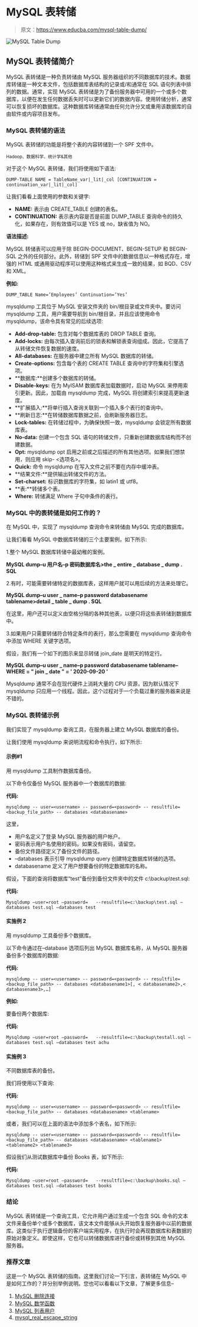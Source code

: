 # MySQL 表转储

> 原文：<https://www.educba.com/mysql-table-dump/>

![MySQL Table Dump](img/0e0213c6418499a0eca4068501bf40c3.png)



## MySQL 表转储简介

MySQL 表转储是一种负责转储由 MySQL 服务器组织的不同数据库的技术。数据库转储是一种文本文件，包括数据库表结构的记录或/和通常在 SQL 语句列表中排列的数据。通常，实现 MySQL 表转储是为了备份服务器中可用的一个或多个数据库，以便在发生任何数据丢失时可以更新它们的数据内容。使用转储分析，通常可以恢复损坏的数据库。这种数据库转储通常由任何允许分叉或重用该数据库的自由软件或内容项目发布。

### MySQL 表转储的语法

MySQL 表转储的功能是将整个表的内容转储到一个 SPF 文件中。

<small>Hadoop、数据科学、统计学&其他</small>

对于这个 MySQL 表转储，我们将使用如下语法:

`DUMP-TABLE
NAME = TableName_var|_lit|_col
[CONTINUATION = continuation_var|_lit|_col]`

让我们看看上面使用的参数和关键字:

*   **NAME:** 表示由 CREATE_TABLE 创建的表名。
*   **CONTINUATION:** 表示表内容是否是前面 DUMP_TABLE 查询命令的持久化，如果存在，则有效值可以是 YES 或 no，缺省值为 NO。

**语法描述:**

MySQL 转储表可以应用于除 BEGIN-DOCUMENT、BEGIN-SETUP 和 BEGIN-SQL 之外的任何部分。此外，转储到 SPF 文件中的数据信息以一种格式存在，增强的 HTML 或通用驱动程序可以使用这种格式来生成一致的结果，如 BQD、CSV 和 XML。

**例如:**

`DUMP_TABLE
Name=’Employees’
Continuation=’Yes’`

mysqldump 工具位于 MySQL 安装文件夹的 bin/根目录或文件夹中。要访问 mysqldump 工具，用户需要导航到 bin/根目录，并且应该使用命令 mysqldump，该命令具有常见的后续选项:

*   **Add-drop-table:** 包含对每个数据库表的 DROP TABLE 查询。
*   **Add-locks:** 由每次插入查询前后的锁表和解锁表查询组成。因此，它提高了从转储文件恢复数据的速度。
*   **All-databases:** 在服务器中建立所有 MySQL 数据库的转储。
*   **Create-options:** 包含每个表的 CREATE TABLE 查询中的字符集和引擎选项。
*   **数据库:**创建多个数据库的转储。
*   **Disable-keys:** 在为 MyISAM 数据库表加载数据时，启动 MySQL 来停用索引更新。因此，加载由 mysqldump 完成，MySQL 将创建索引来提高更新速度。
*   **扩展插入:**将单行插入查询关联到一个插入多个表行的查询中。
*   **刷新日志:**在转储数据库数据之前，会刷新服务器日志。
*   **Lock-tables:** 在转储过程中，为确保快照一致，mysqldump 会锁定所有数据库表。
*   **No-data:** 创建一个包含 SQL 语句的转储文件，只重新创建数据库结构而不创建数据。
*   **Opt:** mysqldump opt 启用之前或之后描述的所有其他选项。如果我们想禁用，则应用 skip- <选项名>。
*   **Quick:** 命令 mysqldump 在写入文件之前不要在内存中缓冲表。
*   **结果文件:**提供输出转储文件的方法。
*   **Set-charset:** 标识数据库的字符集，如 latin1 或 utf8。
*   **表:**转储多个表。
*   **Where:** 转储满足 Where 子句中条件的表行。

### MySQL 中的表转储是如何工作的？

在 MySQL 中，实现了 mysqldump 查询命令来转储由 MySQL 完成的数据库。

让我们看看 MySQL 中数据库转储的三个主要案例，如下所示:

1.整个 MySQL 数据库转储中最幼稚的案例。

**MySQL dump–u 用户名–p 密码数据库名>the _ entire _ database _ dump . SQL**

2.有时，可能需要转储特定的数据库表，这样用户就可以用后续的方法来处理它。

**MySQL dump–u user _ name–p password databasename tablename>detail _ table _ dump . SQL**

在这里，用户还可以定义由空格分隔的各种其他表，以便只将这些表转储到数据库中。

3.如果用户只需要转储符合特定条件的表行，那么您需要在 mysqldump 查询命令中添加 WHERE 关键字选项。

假设，我们有一个如下的图示来显示转储 join_date 是明天的特定行。

**MySQL dump–u user _ name–p password databasename tablename–WHERE = " join _ date " = ' 2020-09-20 '**

Mysqldump 通常不会在现代硬件上消耗大量的 CPU 资源，因为默认情况下 mysqldump 只应用一个线程。因此，这个过程对于一个负载过重的服务器来说是不错的。

### MySQL 表转储示例

我们实现了 mysqldump 查询工具，在服务器上建立 MySQL 数据库的备份。

让我们使用 mysqldump 来说明流程和命令执行，如下所示:

#### 示例#1

用 mysqldump 工具制作数据库备份。

以下命令仅备份 MySQL 服务器中一个数据库的数据:

**代码:**

`mysqldump -- user=<username> -- password=<password> -- resultfile=<backup_file_path> -- databases <databasename>`

这里，

*   用户名定义了登录 MySQL 服务器的用户帐户。
*   密码表示用户名使用的密码。如果没有密码，请留空。
*   备份文件路径定义了备份文件的路径。
*   –databases 表示引导 mysqldump query 创建特定数据库转储的选项。
*   databasename 定义了用户想要备份的特定数据库的名称。

假设，下面的查询将数据库“test”备份到备份文件夹中的文件 c:\backup\test.sql:

**代码:**

`Mysqldump –user=root –password=   --resultfile=c:\backup\test.sql –databases test.sql –databases test`

#### 实施例 2

用 mysqldump 工具备份多个数据库。

以下命令通过在–database 选项后列出 MySQL 数据库名称，从 MySQL 服务器备份多个数据库的数据:

**代码:**

`mysqldump -- user=<username> -- password=<password> -- resultfile=<backup_file_path> -- databases <databasename1>[, < databasename2>,< databasename3>,…]`

**例如:**

要备份两个数据库:

**代码:**

`Mysqldump –user=root –password=   --resultfile=c:\backup\testall.sql –databases test.sql –databases test achu`

#### 实施例 3

不同数据库表的备份。

我们将使用以下查询:

**代码:**

`mysqldump -- user=<username> -- password=<password> -- resultfile=<backup_file_path> -- databases <databasename> <tablename>`

或者，我们可以在上面的语法中添加多个表名，如下所示:

`mysqldump -- user=<username> -- password=<password> -- resultfile=<backup_file_path> -- databases <databasename> <tablename1> <tablename2> <tablename3>`

假设我们从测试数据库中备份 Books 表，如下所示:

**代码:**

`Mysqldump –user=root –password=   --resultfile=c:\backup\books.sql –databases test.sql –databases test books`

### 结论

MySQL 表转储是一个查询工具，它允许用户通过生成一个包含 SQL 命令的文本文件来备份单个或多个数据库，该文本文件能够从头开始恢复服务器中以前的数据库。这类似于执行逻辑备份的客户端实用程序，在执行时会再现数据库和表数据的原始对象定义。即使这样，它也可以转储数据库进行备份或转移到其他 MySQL 服务器。

### 推荐文章

这是一个 MySQL 表转储的指南。这里我们讨论一下引言，表转储在 MySQL 中是如何工作的？并分别举例说明。您也可以看看以下文章，了解更多信息–

1.  [MySQL 删除连接](https://www.educba.com/mysql-delete-join/)
2.  [MySQL 数学函数](https://www.educba.com/mysql-math-functions/)
3.  [MySQL 列表用户](https://www.educba.com/mysql-list-user/)
4.  [mysql_real_escape_string](https://www.educba.com/mysql_real_escape_string/)





